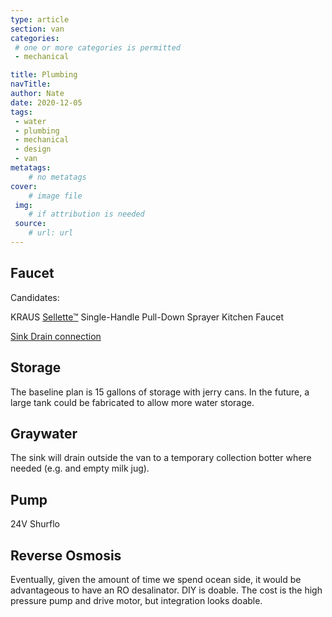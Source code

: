 ```yaml
---
type: article
section: van
categories: 
 # one or more categories is permitted
 - mechanical

title: Plumbing
navTitle: 
author: Nate
date: 2020-12-05
tags:
 - water
 - plumbing
 - mechanical
 - design
 - van
metatags:
	# no metatags
cover: 
	# image file
 img: 
	# if attribution is needed
 source: 
	# url: url
---
```



## Faucet

Candidates:

KRAUS [Sellette™](https://www.kraususa.com/catalogsearch/result/?q=Sellette) Single-Handle Pull-Down Sprayer Kitchen Faucet

[Sink Drain connection](https://www.amazon.com/Ambassador-Marine-Brushed-Finish-Strainer/dp/B00GD8RY7K/ref=pd_rhf_ee_s_bmx_0_7/132-6172178-6878621?_encoding=UTF8&pd_rd_i=B00GD8RY7K&pd_rd_r=c5ead015-bd52-4676-851c-ed77fa559e6c&pd_rd_w=lIYF5&pd_rd_wg=9EE78&pf_rd_p=ab01b43d-20a4-41f2-b80b-e4dd747d1a01&pf_rd_r=KWM085Z2HEQC6C1JMNZG&psc=1&refRID=KWM085Z2HEQC6C1JMNZG)

## Storage

The baseline plan is 15 gallons of storage with jerry cans.  In the future, a large tank could be fabricated to allow more water storage.

## Graywater

The sink will drain outside the van to a temporary collection botter where needed (e.g. and empty milk jug).

## Pump

24V Shurflo

## Reverse Osmosis

Eventually, given the amount of time we spend ocean side, it would be advantageous to have an RO desalinator.  DIY is doable.  The cost is the high pressure pump and drive motor, but integration looks doable.